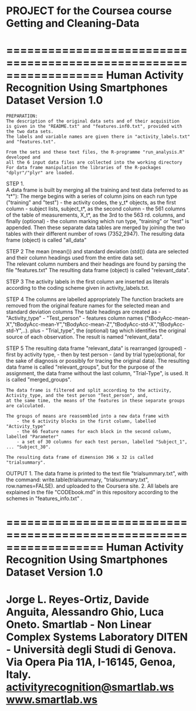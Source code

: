 # PROJECT for the Coursea course Getting and Cleaning-Data 

==================================================================
Human Activity Recognition Using Smartphones Dataset
Version 1.0
==================================================================

    PREPARATION:
    The description of the original data sets and of their acquisition 
    is given in the "README.txt" and "features.inf0.txt", provided with the two data sets. 
    The labels and variable names are given there in "activity_labels.txt" and "features.txt".
    
    From the sets and these text files, the R-programme "run_analysis.R" developed and 
    all the 6 input data files are collected into the working directory
    For data frame manipulation the libraries of the R-packages "dplyr"/"plyr" are loaded.

    
  STEP 1.        
   A data frame is built by merging all the training and test data (referred to as "t*"):
       The merge begins with a series of column joins on each run type ("training" and "test")
           - the activity codes, the y_t* objects, as the first column 
           - subject lists, subject_t*, as the second column
           - the 561 columns of the table of measurements, X_t*, as the 3rd to the 563 rd. columns, and finally (optional)
           - the column marking which run type, "training" or "test" is appended.
      Then these separate data tables are merged by joining the two tables with their different number of rows (7352,2947).
      The resulting data frame (object) is called "all_data"
      
  STEP 2 
   The mean (mean()) and standard deviation (std()) data are selected and their column headings used from the entire data set.         
   The relevant column numbers and their headings are found by parsing the file "features.txt"
      The resulting data frame (object) is called "relevant_data".
    
  STEP 3
   The activity labels in the first column are inserted as literals according to the coding scheme given in activity_labels.txt.
   
  STEP 4
   The columns are labelled appropriately
       The function brackets are removed from the original feature names for the selected mean and standard deviation columns 
       The table headings are created as 
            - "Activity_type"
            - "Test_person"
            - features column names ("tBodyAcc-mean-X","tBodyAcc-mean-Y","tBodyAcc-mean-Z","tBodyAcc-std-X","tBodyAcc-std-Y",..).
        plus 
            - "Trial_type", the (optional) tag which identifies the original source of each observation.
        The result is named "relevant_data".
        
 STEP 5 
    The resulting data frame "relevant_data" is rearranged (grouped)
            - first by activity type, 
            - then by test person 
            - (and by trial type(optional, for the sake of diagnosis or possibly for tracing the original data).
        The resulting data frame is called "relevant_groups", but for the purpose of the assignment, the data frame 
        without the last column, "Trial-Type", is used.
        It is called "merged_groups".
                                                                                                
    The data frame is filtered and split according to the activity, Activity_type, and the test person "Test_person", and,
    at the same time, the means of the features in these separate groups are calculated.
    
    The groups of means are reassembled into a new data frame with 
        - the 6 activity blocks in the first column, labelled "Activity_type" 
        - the 66 feature names for each block in the second column, labelled "Parameter"
        - a set of 30 columns for each test person, labelled "Subject_1", ... "Subject_30".
    
    The resulting data frame of dimension 396 x 32 is called "trialsummary".
    
   OUTPUT
        1.  The data frame is printed to the text file "trialsummary.txt", with the command:
                    write.table(trialsummary, "trialsummary.txt", row.names=FALSE).
            and uploaded to the Coursera site.
        2.  All labels are explained in the file "CODEbook.md" in this repository according to the schemes in "features_info.txt" .
            
==================================================================
Human Activity Recognition Using Smartphones Dataset
Version 1.0
==================================================================
Jorge L. Reyes-Ortiz, Davide Anguita, Alessandro Ghio, Luca Oneto.
Smartlab - Non Linear Complex Systems Laboratory
DITEN - Università degli Studi di Genova.
Via Opera Pia 11A, I-16145, Genoa, Italy.
activityrecognition@smartlab.ws
www.smartlab.ws
==================================================================

